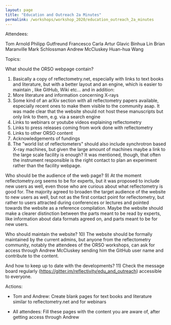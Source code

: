 ```yaml
---
layout: page
title: "Education and Outreach 2a Minutes"
permalink: /workshops/workshop_2020/education_outreach_2a_minutes
---
```


Attendees:

Tom Arnold
Philipp Gutfreund
Francesco Carla
Artur Glavic
Binhua Lin
Brian Maranville
Mark Schlossman
Andrew McCluskey
Huan-hua Wang

Topics:

What should the ORSO webpage contain?
1) Basically a copy of reflectometry.net, especially with links to text books and literature, but with a better layout and an engine, which is easier to maintain , like GitHub, Wiki etc... and in addition:
2) More literature and information concerning X-rays
3) Some kind of an arXiv section with all reflectometry papers available, especially recent ones to make them visible to the community asap. It was made clear that the website should not host these manuscripts but only link to them, e.g. via a search engine
4) Links to webinars or youtube videos explaining reflectometry
5) Links to press releases coming from work done with reflectometry
6) Links to other ORSO content
7) Acknowledgements of fundings
8) The "world list of reflectometers" should also include synchrotron based X-ray machines, but given the large amount of machines maybe a link to the large scale facility is enough? It was mentioned, though, that often the instrument responsible is the right contact to plan an experiment rather than the facility webpage.

Who should be the audience of the web page?
9) At the moment reflectometry.org seems to be for experts, but it was proposed to include new users as well, even those who are curious about what reflectometry is good for. The majority agreed to broaden the target audience of the website to new users as well, but not as the first contact point for reflectometry, but rather to users attracted during conferences or lectures and pointed towards the website as a reference compilation.
Maybe the website should make a clearer distinction between the parts meant to be read by experts,  like information about data formats agreed on, and parts meant to be for new users.

Who should maintain the website?
10) The website should be formally maintained by the current admins, but anyone from the reflectometry community, notably the attendees of the ORSO workshops, can ask for access through Andrew McCluskey sending him the GitHub user name and contribute to the content.

And how to keep up to date with the developments?
11) Check the message board regularly (https://gitter.im/reflectivity/edu_and_outreach)  accessible to everyone.


Actions:

- Tom and Andrew: Create blank pages for text books and literature similar to reflectometry.net and for webinars

- All attendees: Fill these pages with the content you are aware of, after getting access through Andrew
